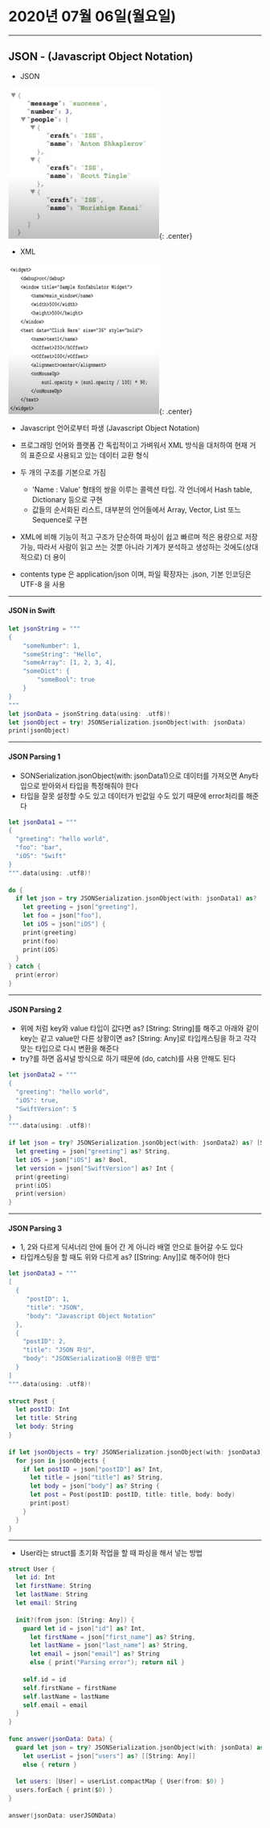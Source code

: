 # 2020년 07월 06일(월요일)

-----


## JSON - (Javascript Object Notation)

* JSON

<img src="https://github.com/danbin920404/TIL/blob/master/SwiftGrammar/images/JSON/JSON_1.png" width="300" height="300">{: .center}

* XML

<img src="https://github.com/danbin920404/TIL/blob/master/SwiftGrammar/images/JSON/JSON_2.png" width="300" height="300">{: .center}

* Javascript 언어로부터 파생 (Javascript Object Notation)

* 프로그래밍 언어와 플랫폼 간 독립적이고 가벼워서 XML 방식을 대처하여 현재 거의 표준으로 사용되고 있는 데이터 교환 형식

* 두 개의 구조를 기본으로 가짐
	- 'Name : Value' 형태의 쌍을 이루는 콜렉션 타입. 각 언너에서 Hash table, Dictionary 등으로 구현
	- 값들의 순서화된 리스트, 대부분의 언어들에서 Array, Vector, List 또느 Sequence로 구현

* XML에 비해 기능이 적고 구조가 단순하여 파싱이 쉽고 빠르며 적은 용량으로 저장 가능, 따라서 사람이 읽고 쓰는 것뿐 아니라 기계가 분석하고 생성하는 것에도(상대적으로) 더 용이

* contents type 은 application/json 이며, 파일 확장자는 .json, 기본 인코딩은 UTF-8 을 사용

-----

#### JSON in Swift

```swift
let jsonString = """
{
	"someNumber": 1,
	"someString": "Hello",
	"someArray": [1, 2, 3, 4],
	"someDict": {
		"someBool": true
	} 
}
"""
let jsonData = jsonString.data(using: .utf8)!
let jsonObject = try! JSONSerialization.jsonObject(with: jsonData)
print(jsonObject)
```

-----

#### JSON Parsing 1

* SONSerialization.jsonObject(with: jsonData1)으로 데이터를 가져오면 Any타입으로 받아와서 타입을 특정해줘야 한다
* 타입을 잘못 설정할 수도 있고 데이터가 빈값일 수도 있기 때문에 error처리를 해준다

```swift
let jsonData1 = """
{
  "greeting": "hello world",
  "foo": "bar",
  "iOS": "Swift"
}
""".data(using: .utf8)!

do {
  if let json = try JSONSerialization.jsonObject(with: jsonData1) as? [String: String],
    let greeting = json["greeting"],
    let foo = json["foo"],
    let iOS = json["iOS"] {
    print(greeting)
    print(foo)
    print(iOS)
  }
} catch {
  print(error)
}
```

-----

#### JSON Parsing 2

* 위에 처럼 key와 value 타입이 값다면 as? [String: String]를 해주고 아래와 같이 key는 같고 value만 다른 상황이면 as? [String: Any]로 타입캐스팅을 하고 각각 맞는 타입으로 다시 변환을 해준다
* try?를 하면 옵셔널 방식으로 하기 때문에 (do, catch)를 사용 안해도 된다

```swift
let jsonData2 = """
{
  "greeting": "hello world",
  "iOS": true,
  "SwiftVersion": 5
}
""".data(using: .utf8)!

if let json = try? JSONSerialization.jsonObject(with: jsonData2) as? [String: Any],
  let greeting = json["greeting"] as? String,
  let iOS = json["iOS"] as? Bool,
  let version = json["SwiftVersion"] as? Int {
  print(greeting)
  print(iOS)
  print(version)
}
```

-----

#### JSON Parsing 3

* 1, 2와 다르게 딕셔너리 안에 들어 간 게 아니라 배열 안으로 들어갈 수도 있다
* 타입캐스팅을 할 때도 위와 다르게 as? [[String: Any]]로 해주어야 한다

```swift
let jsonData3 = """
[
  {
     "postID": 1,
     "title": "JSON",
     "body": "Javascript Object Notation"
  },
  {
    "postID": 2,
    "title": "JSON 파싱",
    "body": "JSONSerialization을 이용한 방법"
  }
]
""".data(using: .utf8)!

struct Post {
  let postID: Int
  let title: String
  let body: String
}

if let jsonObjects = try? JSONSerialization.jsonObject(with: jsonData3) as? [[String: Any]] {
  for json in jsonObjects {
    if let postID = json["postID"] as? Int,
      let title = json["title"] as? String,
      let body = json["body"] as? String {
      let post = Post(postID: postID, title: title, body: body)
      print(post)
    }
  }
}
```

----

* User라는 struct를 초기화 작업을 할 때 파싱을 해서 넣는 방법

```swift
struct User {
  let id: Int
  let firstName: String
  let lastName: String
  let email: String

  init?(from json: [String: Any]) {
    guard let id = json["id"] as? Int,
      let firstName = json["first_name"] as? String,
      let lastName = json["last_name"] as? String,
      let email = json["email"] as? String
      else { print("Parsing error"); return nil }

    self.id = id
    self.firstName = firstName
    self.lastName = lastName
    self.email = email
  }
}

func answer(jsonData: Data) {
  guard let json = try? JSONSerialization.jsonObject(with: jsonData) as? [String: Any],
    let userList = json["users"] as? [[String: Any]]
    else { return }

  let users: [User] = userList.compactMap { User(from: $0) }
  users.forEach { print($0) }
}

answer(jsonData: userJSONData)
```